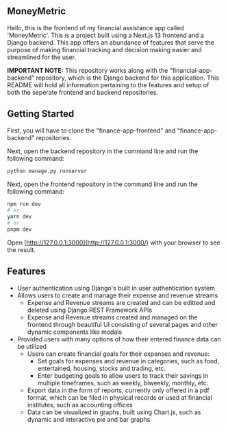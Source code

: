 ## MoneyMetric

Hello, this is the frontend of my financial assistance app called 'MoneyMetric'. This is a project built using a Next.js 13 frontend and a Django backend. This app offers an abundance of features that serve the purpose of making financial tracking and decision making easier and streamlined for the user.

**IMPORTANT NOTE:**
This repository works along with the "financial-app-backend" repository, which is the Django backend for this application. This README will hold all information pertaining to the features and setup of both the seperate frontend and backend repositories.

## Getting Started

First, you will have to clone the "finance-app-frontend" and "finance-app-backend" repositories.

Next, open the backend repository in the command line and run the following command:

```bash
python manage.py runserver
```

Next, open the frontend repository in the command line and run the following command:

```bash
npm run dev
# or
yarn dev
# or
pnpm dev
```

Open [http://127.0.0.1:3000](http://127.0.0.1:3000/) with your browser to see the result.

## Features

- User authentication using Django's built in user authentication system
- Allows users to create and manage their expense and revenue streams
  - Expense and Revenue streams are created and can be editted and deleted using Django REST Framework APIs
  - Expense and Revenue streams created and managed on the frontend through beautiful UI consisting of several pages and other     dynamic components like modals
- Provided users with many options of how their entered finance data can be utilized
  - Users can create financial goals for their expenses and revenue:
    - Set goals for expenses and revenue in categories, such as food, entertained, housing, stocks and trading, etc.
    - Enter budgeting goals to allow users to track their savings in multiple timeframes, such as weekly, biweekly, monthly,         etc.
  - Export data in the form of reports, currently only offered in a pdf format, which can be filed in physical records or used     at financial institutes, such as accounting offices
  - Data can be visualized in graphs, built using Chart.js, such as dynamic and interactive pie and bar graphs

